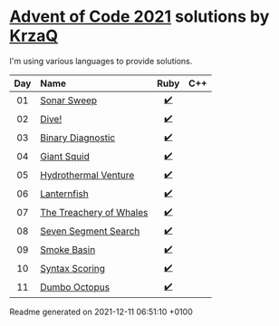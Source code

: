 [Advent of Code 2021](https://adventofcode.com) solutions by [KrzaQ][kq]
========================

I'm using various languages to provide solutions.

| Day | Name | Ruby | C++ |
|:---:|:---|:---:|:---:|
| 01 | [Sonar Sweep][day01] | [:heavy_check_mark:](solutions/day01/main.rb) |  |
| 02 | [Dive!][day02] | [:heavy_check_mark:](solutions/day02/main.rb) |  |
| 03 | [Binary Diagnostic][day03] | [:heavy_check_mark:](solutions/day03/main.rb) |  |
| 04 | [Giant Squid][day04] | [:heavy_check_mark:](solutions/day04/main.rb) |  |
| 05 | [Hydrothermal Venture][day05] | [:heavy_check_mark:](solutions/day05/main.rb) |  |
| 06 | [Lanternfish][day06] | [:heavy_check_mark:](solutions/day06/main.rb) |  |
| 07 | [The Treachery of Whales][day07] | [:heavy_check_mark:](solutions/day07/main.rb) |  |
| 08 | [Seven Segment Search][day08] | [:heavy_check_mark:](solutions/day08/main.rb) |  |
| 09 | [Smoke Basin][day09] | [:heavy_check_mark:](solutions/day09/main.rb) |  |
| 10 | [Syntax Scoring][day10] | [:heavy_check_mark:](solutions/day10/main.rb) |  |
| 11 | [Dumbo Octopus][day11] | [:heavy_check_mark:](solutions/day11/main.rb) |  |

[day01]: https://adventofcode.com/2021/day/1
[day02]: https://adventofcode.com/2021/day/2
[day03]: https://adventofcode.com/2021/day/3
[day04]: https://adventofcode.com/2021/day/4
[day05]: https://adventofcode.com/2021/day/5
[day06]: https://adventofcode.com/2021/day/6
[day07]: https://adventofcode.com/2021/day/7
[day08]: https://adventofcode.com/2021/day/8
[day09]: https://adventofcode.com/2021/day/9
[day10]: https://adventofcode.com/2021/day/10
[day11]: https://adventofcode.com/2021/day/11

[kq]: https://dev.krzaq.cc

Readme generated on 2021-12-11 06:51:10 +0100
